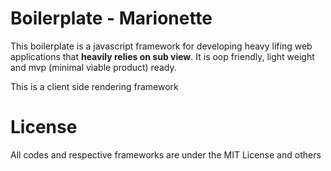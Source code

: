 Boilerplate - Marionette
=============
This boilerplate is a javascript framework for developing heavy lifing web applications that <b>heavily relies on sub view</b>.  It is oop friendly, light weight and mvp (minimal viable product) ready.

This is a client side rendering framework

License
======
All codes and respective frameworks are under the MIT License and others
